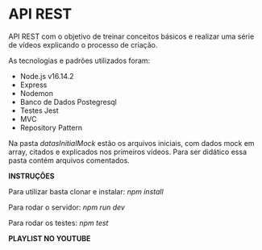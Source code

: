 # API REST 

API REST com o objetivo de treinar conceitos básicos e realizar uma série de vídeos explicando o processo de criação.

As tecnologias e padrões utilizados foram:
- Node.js v16.14.2
- Express
- Nodemon
- Banco de Dados Postegresql
- Testes Jest
- MVC
- Repository Pattern 

Na pasta *datasInitialMock* estão os arquivos iniciais, com dados mock em array, citados e explicados nos primeiros vídeos.
Para ser didático essa pasta contém arquivos comentados. 

**INSTRUÇÕES**

Para utilizar basta clonar e instalar:
*npm install*

Para rodar o servidor:
*npm run dev*

Para rodar os testes:
*npm test*

**PLAYLIST NO YOUTUBE**
